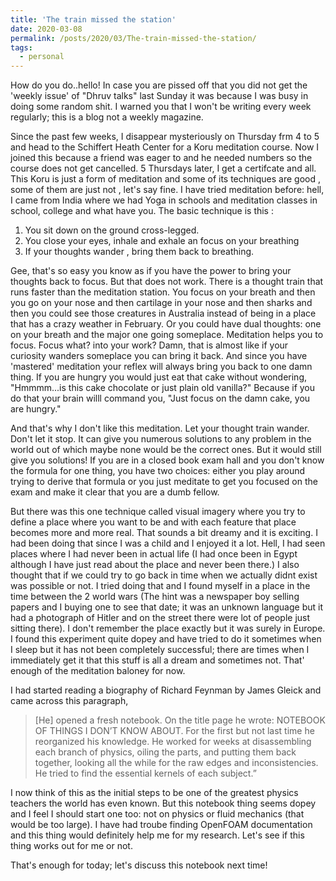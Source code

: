 ```yaml
---
title: 'The train missed the station'
date: 2020-03-08
permalink: /posts/2020/03/The-train-missed-the-station/
tags:
  - personal
---
```


How do you do..hello! In case you are pissed off that you did not get the 'weekly issue' of "Dhruv talks" last Sunday it was because I was busy in doing some random shit. I warned you that I won't be writing every week regularly; this is a blog not a weekly magazine.

Since the past few weeks, I disappear mysteriously on Thursday frm 4 to 5 and head to the Schiffert Heath Center for a Koru meditation course. Now I joined this because a friend was eager to and he needed numbers so the course does not get cancelled. 5 Thursdays later, I get a certifcate and all. This Koru is just a form of meditation and some of its techniques are good , some of them are just not , let's say fine.
I have tried meditation before: hell, I came from India where we had Yoga in schools and meditation classes in school, college and what have you. The basic technique is this :

1. You sit down on the ground cross-legged.
2. You close your eyes, inhale and exhale an focus on your breathing
3. If your thoughts wander , bring them back to breathing.

Gee, that's so easy you know as if you have the power to bring your thoughts back to focus. But that does not work. There is a thought train that runs faster than the meditation station. You focus on your breath and then you go on your nose and then cartilage in your nose and then sharks and then you could see those creatures in Australia instead of being in a place that has a crazy weather in February. Or you could have dual thoughts: one on your breath and the major one going someplace. Meditation helps you to focus. Focus what? into your work? Damn, that is almost like if your curiosity wanders someplace you can bring it back. And since you have 'mastered' meditation your reflex will always bring you back to one damn thing. If you are hungry you would just eat that cake without wondering, "Hmmmm...is this cake chocolate or just plain old vanilla?" Because if you do that your brain willl command you, "Just focus on the damn cake, you are hungry."

And that's why I don't like this meditation. Let your thought train wander. Don't let it stop. It can give you numerous solutions to any problem in the world out of which maybe none would be the correct ones. But it would still give you solutions! If you are in a closed book exam hall and you don't know the formula for one thing, you have two choices: either you play around trying to derive that formula or you just meditate to get you focused on the exam and make it clear that you are a dumb fellow. 
 
But there was this one technique called visual imagery where you try to define a place where you want to be and with each feature that place becomes more and more real. That sounds a bit dreamy and it is exciting. I had been doing that since I was a child and I enjoyed it a lot. Hell, I had seen places where I had never been in actual life (I had once been in Egypt although I have just read about the place and never been there.) I also thought that if we could try to go back in time when we actually didnt exist was possible or not. I tried doing that and I found myself in a place in the time between the 2 world wars (The hint was a newspaper boy selling papers and I buying one to see that date; it was an unknown language but it had a photograph of Hitler and on the street there were  lot of people just sitting there). I don't remember the place exactly but it was surely in Europe. I found this experiment quite dopey and have tried to do it sometimes when I sleep but it has not been completely successful; there are times when I immediately get it that this stuff is all a dream and sometimes not. That' enough of the meditation baloney for now.

I had started reading a biography of Richard Feynman by James Gleick and came across this paragraph,
> [He] opened a fresh notebook. On the title page he wrote: NOTEBOOK OF THINGS I DON’T KNOW ABOUT. For the first but not last time he reorganized his knowledge. He worked for weeks at disassembling each branch of physics, oiling the parts, and putting them back together, looking all the while for the raw edges and inconsistencies. He tried to find the essential kernels of each subject.”

I now think of this as the initial steps to be one of the greatest physics teachers the world has even known. But this notebook thing seems dopey and I feel I should start one too: not on physics or fluid mechanics (that would be too large). I have had troube finding OpenFOAM documentation and this thing would definitely help me for my research. Let's see if this thing works out for me or not.

That's enough for today; let's discuss this notebook next time!


